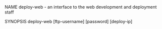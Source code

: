 NAME
       deploy-web - an interface to the web development and deployment staff

SYNOPSIS
       deploy-web  [ftp-username] [password] [deploy-ip]